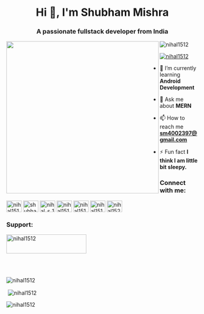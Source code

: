 <h1 align="center">Hi 👋, I'm Shubham Mishra</h1>
<h3 align="center">A passionate fullstack developer from India</h3>
<img  align="left" width="400" src="https://media1.giphy.com/media/qgQUggAC3Pfv687qPC/giphy.gif?cid=ecf05e471y6efrjhtbziap3oupuj5cg50frz5015oasftxto&rid=giphy.gif&ct=g" alt="">

<p align="left"> <img src="https://komarev.com/ghpvc/?username=nihal1512&label=Profile%20views&color=0e75b6&style=flat" alt="nihal1512" /> </p>

<p align="left"> <a href="https://github.com/ryo-ma/github-profile-trophy"><img src="https://github-profile-trophy.vercel.app/?username=nihal1512" alt="nihal1512" /></a> </p>

- 🌱 I’m currently learning **Android Development**

- 💬 Ask me about **MERN**

- 📫 How to reach me **sm4002397@gmail.com**

- ⚡ Fun fact **I think I am little bit sleepy.**

<h3 align="left">Connect with me:</h3>
<p align="left">
<a href="https://dev.to/nihal1512" target="blank"><img align="center" src="https://raw.githubusercontent.com/rahuldkjain/github-profile-readme-generator/master/src/images/icons/Social/devto.svg" alt="nihal1512" height="30" width="40" /></a>
<a href="https://linkedin.com/in/shubhamnihal" target="blank"><img align="center" src="https://raw.githubusercontent.com/rahuldkjain/github-profile-readme-generator/master/src/images/icons/Social/linked-in-alt.svg" alt="shubhamnihal" height="30" width="40" /></a>
<a href="https://instagram.com/nihal_s_1512" target="blank"><img align="center" src="https://raw.githubusercontent.com/rahuldkjain/github-profile-readme-generator/master/src/images/icons/Social/instagram.svg" alt="nihal_s_1512" height="30" width="40" /></a>
<a href="https://www.codechef.com/users/nihal_1512" target="blank"><img align="center" src="https://cdn.jsdelivr.net/npm/simple-icons@3.1.0/icons/codechef.svg" alt="nihal1512" height="30" width="40" /></a>
<a href="https://www.hackerrank.com/nihal1512" target="blank"><img align="center" src="https://raw.githubusercontent.com/rahuldkjain/github-profile-readme-generator/master/src/images/icons/Social/hackerrank.svg" alt="nihal1512" height="30" width="40" /></a>
<a href="https://www.leetcode.com/nihal1512" target="blank"><img align="center" src="https://raw.githubusercontent.com/rahuldkjain/github-profile-readme-generator/master/src/images/icons/Social/leet-code.svg" alt="nihal1512" height="30" width="40" /></a>
<a href="https://auth.geeksforgeeks.org/user/nihal152" target="blank"><img align="center" src="https://raw.githubusercontent.com/rahuldkjain/github-profile-readme-generator/master/src/images/icons/Social/geeks-for-geeks.svg" alt="nihal152" height="30" width="40" /></a>
</p>

<h3 align="left">Support:</h3>
<p><a href="https://www.buymeacoffee.com/nihal1512"> <img align="center" src="https://cdn.buymeacoffee.com/buttons/v2/default-yellow.png" height="50" width="210" alt="nihal1512" /></a></p><br><br>

<p><img align="center" src="https://github-readme-stats.vercel.app/api/top-langs?username=nihal1512&show_icons=true&locale=en&layout=compact" alt="nihal1512" /></p>

<p>&nbsp;<img align="center" src="https://github-readme-stats.vercel.app/api?username=nihal1512&show_icons=true&locale=en" alt="nihal1512" /></p>

<p><img align="center" src="https://github-readme-streak-stats.herokuapp.com/?user=nihal1512&" alt="nihal1512" /></p>

